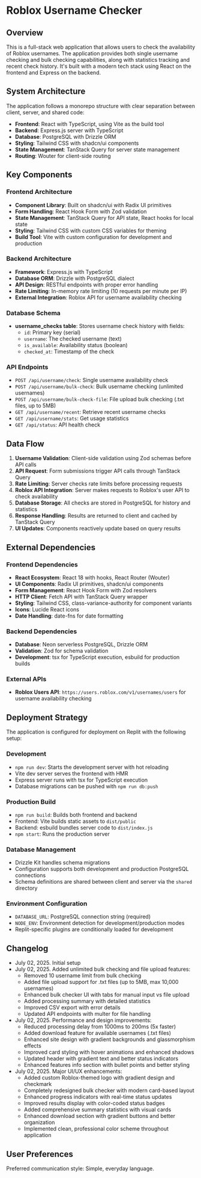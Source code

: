 # Roblox Username Checker

## Overview

This is a full-stack web application that allows users to check the availability of Roblox usernames. The application provides both single username checking and bulk checking capabilities, along with statistics tracking and recent check history. It's built with a modern tech stack using React on the frontend and Express on the backend.

## System Architecture

The application follows a monorepo structure with clear separation between client, server, and shared code:

- **Frontend**: React with TypeScript, using Vite as the build tool
- **Backend**: Express.js server with TypeScript
- **Database**: PostgreSQL with Drizzle ORM
- **Styling**: Tailwind CSS with shadcn/ui components
- **State Management**: TanStack Query for server state management
- **Routing**: Wouter for client-side routing

## Key Components

### Frontend Architecture
- **Component Library**: Built on shadcn/ui with Radix UI primitives
- **Form Handling**: React Hook Form with Zod validation
- **State Management**: TanStack Query for API state, React hooks for local state
- **Styling**: Tailwind CSS with custom CSS variables for theming
- **Build Tool**: Vite with custom configuration for development and production

### Backend Architecture
- **Framework**: Express.js with TypeScript
- **Database ORM**: Drizzle with PostgreSQL dialect
- **API Design**: RESTful endpoints with proper error handling
- **Rate Limiting**: In-memory rate limiting (10 requests per minute per IP)
- **External Integration**: Roblox API for username availability checking

### Database Schema
- **username_checks table**: Stores username check history with fields:
  - `id`: Primary key (serial)
  - `username`: The checked username (text)
  - `is_available`: Availability status (boolean)
  - `checked_at`: Timestamp of the check

### API Endpoints
- `POST /api/username/check`: Single username availability check
- `POST /api/username/bulk-check`: Bulk username checking (unlimited usernames)
- `POST /api/username/bulk-check-file`: File upload bulk checking (.txt files, up to 5MB)
- `GET /api/username/recent`: Retrieve recent username checks
- `GET /api/username/stats`: Get usage statistics
- `GET /api/status`: API health check

## Data Flow

1. **Username Validation**: Client-side validation using Zod schemas before API calls
2. **API Request**: Form submissions trigger API calls through TanStack Query
3. **Rate Limiting**: Server checks rate limits before processing requests
4. **Roblox API Integration**: Server makes requests to Roblox's user API to check availability
5. **Database Storage**: All checks are stored in PostgreSQL for history and statistics
6. **Response Handling**: Results are returned to client and cached by TanStack Query
7. **UI Updates**: Components reactively update based on query results

## External Dependencies

### Frontend Dependencies
- **React Ecosystem**: React 18 with hooks, React Router (Wouter)
- **UI Components**: Radix UI primitives, shadcn/ui components
- **Form Management**: React Hook Form with Zod resolvers
- **HTTP Client**: Fetch API with TanStack Query wrapper
- **Styling**: Tailwind CSS, class-variance-authority for component variants
- **Icons**: Lucide React icons
- **Date Handling**: date-fns for date formatting

### Backend Dependencies
- **Database**: Neon serverless PostgreSQL, Drizzle ORM
- **Validation**: Zod for schema validation
- **Development**: tsx for TypeScript execution, esbuild for production builds

### External APIs
- **Roblox Users API**: `https://users.roblox.com/v1/usernames/users` for username availability checking

## Deployment Strategy

The application is configured for deployment on Replit with the following setup:

### Development
- `npm run dev`: Starts the development server with hot reloading
- Vite dev server serves the frontend with HMR
- Express server runs with tsx for TypeScript execution
- Database migrations can be pushed with `npm run db:push`

### Production Build
- `npm run build`: Builds both frontend and backend
- Frontend: Vite builds static assets to `dist/public`
- Backend: esbuild bundles server code to `dist/index.js`
- `npm start`: Runs the production server

### Database Management
- Drizzle Kit handles schema migrations
- Configuration supports both development and production PostgreSQL connections
- Schema definitions are shared between client and server via the `shared` directory

### Environment Configuration
- `DATABASE_URL`: PostgreSQL connection string (required)
- `NODE_ENV`: Environment detection for development/production modes
- Replit-specific plugins are conditionally loaded for development

## Changelog
- July 02, 2025. Initial setup
- July 02, 2025. Added unlimited bulk checking and file upload features:
  - Removed 10 username limit from bulk checking
  - Added file upload support for .txt files (up to 5MB, max 10,000 usernames)
  - Enhanced bulk checker UI with tabs for manual input vs file upload
  - Added processing summary with detailed statistics
  - Improved CSV export with error details
  - Updated API endpoints with multer for file handling
- July 02, 2025. Performance and design improvements:
  - Reduced processing delay from 1000ms to 200ms (5x faster)
  - Added download feature for available usernames (.txt files)
  - Enhanced site design with gradient backgrounds and glassmorphism effects
  - Improved card styling with hover animations and enhanced shadows
  - Updated header with gradient text and better status indicators
  - Enhanced features info section with bullet points and better styling
- July 02, 2025. Major UI/UX enhancements:
  - Added custom Roblox-themed logo with gradient design and checkmark
  - Completely redesigned bulk checker with modern card-based layout
  - Enhanced progress indicators with real-time status updates
  - Improved results display with color-coded status badges
  - Added comprehensive summary statistics with visual cards
  - Enhanced download section with gradient buttons and better organization
  - Implemented clean, professional color scheme throughout application

## User Preferences

Preferred communication style: Simple, everyday language.